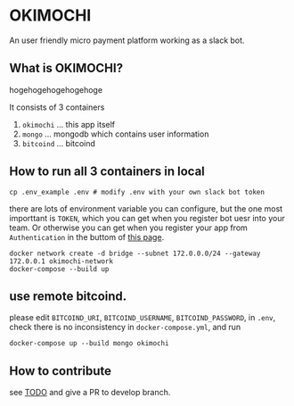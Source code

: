 # OKIMOCHI

An user friendly micro payment platform working as a slack bot.

## What is OKIMOCHI?

hogehogehogehogehoge

It consists of 3 containers

1. `okimochi` ... this app itself
2. `mongo` ... mongodb which contains user information
3. `bitcoind` ... bitcoind

## How to run all 3 containers in local

```
cp .env_example .env # modify .env with your own slack bot token
```

there are lots of environment variable you can configure, but the one most importtant is `TOKEN`,
which you can get when you register bot uesr into your team.
Or otherwise you can get when you register your app from `Authentication` in the buttom of [this page](https://api.slack.com/web).


```
docker network create -d bridge --subnet 172.0.0.0/24 --gateway 172.0.0.1 okimochi-network
docker-compose --build up
```

## use remote bitcoind.

please edit `BITCOIND_URI`, `BITCOIND_USERNAME`, `BITCOIND_PASSWORD`, in `.env`,
check there is no inconsistency in `docker-compose.yml`,
and run

```
docker-compose up --build mongo okimochi
```

## How to contribute

see [TODO](https://github.com/campfire-inc/OKIMOCHI/issues/1)
and give a PR to develop branch.
